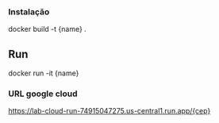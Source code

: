 ### Instalação 
docker build -t {name} .

## Run
docker run -it {name}

### URL google cloud
https://lab-cloud-run-74915047275.us-central1.run.app/{cep}